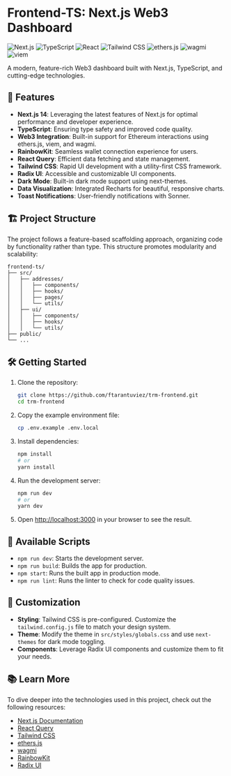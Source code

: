 # Frontend-TS: Next.js Web3 Dashboard

![Next.js](https://img.shields.io/badge/Next.js-14.2.14-black)
![TypeScript](https://img.shields.io/badge/TypeScript-5.x-blue)
![React](https://img.shields.io/badge/React-18.x-61DAFB)
![Tailwind CSS](https://img.shields.io/badge/Tailwind_CSS-3.4.1-38B2AC)
![ethers.js](https://img.shields.io/badge/ethers.js-6.13.3-3C3C3D)
![wagmi](https://img.shields.io/badge/wagmi-2.12.16-3C3C3D)
![viem](https://img.shields.io/badge/viem-2.21.16-3C3C3D)

A modern, feature-rich Web3 dashboard built with Next.js, TypeScript, and cutting-edge technologies.

## 🚀 Features

- **Next.js 14**: Leveraging the latest features of Next.js for optimal performance and developer experience.
- **TypeScript**: Ensuring type safety and improved code quality.
- **Web3 Integration**: Built-in support for Ethereum interactions using ethers.js, viem, and wagmi.
- **RainbowKit**: Seamless wallet connection experience for users.
- **React Query**: Efficient data fetching and state management.
- **Tailwind CSS**: Rapid UI development with a utility-first CSS framework.
- **Radix UI**: Accessible and customizable UI components.
- **Dark Mode**: Built-in dark mode support using next-themes.
- **Data Visualization**: Integrated Recharts for beautiful, responsive charts.
- **Toast Notifications**: User-friendly notifications with Sonner.

## 🏗️ Project Structure

The project follows a feature-based scaffolding approach, organizing code by functionality rather than type. This structure promotes modularity and scalability:

```
frontend-ts/
├── src/
│   ├── addresses/
│   │   ├── components/
│   │   ├── hooks/
│   │   ├── pages/
│   │   └── utils/
│   ├── ui/
│   │   ├── components/
│   │   ├── hooks/
│   │   └── utils/
├── public/
└── ...
```

## 🛠️ Getting Started

1. Clone the repository:

   ```bash
   git clone https://github.com/ftarantuviez/trm-frontend.git
   cd trm-frontend
   ```

2. Copy the example environment file:

   ```bash
   cp .env.example .env.local
   ```

3. Install dependencies:

   ```bash
   npm install
   # or
   yarn install
   ```

4. Run the development server:

   ```bash
   npm run dev
   # or
   yarn dev
   ```

5. Open [http://localhost:3000](http://localhost:3000) in your browser to see the result.

## 🧰 Available Scripts

- `npm run dev`: Starts the development server.
- `npm run build`: Builds the app for production.
- `npm start`: Runs the built app in production mode.
- `npm run lint`: Runs the linter to check for code quality issues.

## 🎨 Customization

- **Styling**: Tailwind CSS is pre-configured. Customize the `tailwind.config.js` file to match your design system.
- **Theme**: Modify the theme in `src/styles/globals.css` and use `next-themes` for dark mode toggling.
- **Components**: Leverage Radix UI components and customize them to fit your needs.

## 📚 Learn More

To dive deeper into the technologies used in this project, check out the following resources:

- [Next.js Documentation](https://nextjs.org/docs)
- [React Query](https://tanstack.com/query/latest)
- [Tailwind CSS](https://tailwindcss.com/docs)
- [ethers.js](https://docs.ethers.org/v6/)
- [wagmi](https://wagmi.sh/)
- [RainbowKit](https://www.rainbowkit.com/docs/introduction)
- [Radix UI](https://www.radix-ui.com/docs/primitives/overview/introduction)
